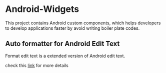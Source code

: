 # Android-Widgets


This project contains Android custom components, which helps developers to develop applications
faster by avoid writing boiler plate codes.


## Auto formatter for Android Edit Text

Format edit text is a extended version of Android edit text.

check this [link](./libraries/formatedittext/README.md) for more details




